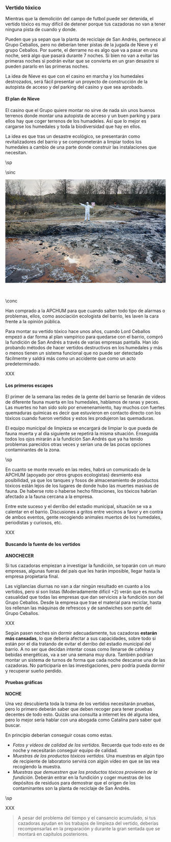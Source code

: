 ### Vertido tóxico

Mientras que la demolición del campo de futbol puede ser detenida, el vertido tóxico es muy difícil de detener porque tus cazadoras no van a tener ninguna pista de cuando y donde. 

Pueden que ya sepan que la planta de reciclaje de San Andrés, pertenece al Grupo Ceballos, pero no deberían tener pistas de la jugada de Nieve y el grupo Ceballos. Por suerte, el derrame no es algo que va a pasar en una noche, será algo que pasará durante 7 noches. Si bien no van a evitar las primeras noches si podrán evitar que se convierta en un gran desastre si pueden pararlo en las primeras noches.

La idea de Nieve es que con el casino en marcha y los humedales destrozados, será fácil presentar un proyecto de construcción de la autopista de acceso y del parking del casino y que sea aprobado.

#### El plan de Nieve

El casino que el Grupo quiere montar no sirve de nada sin unos buenos terrenos donde montar una autopista de acceso y un buen parking y para ellos hay que coger terrenos de los humadeles. Así que lo mejor es cargarse los humedales y toda la biodiversidad que hay en ellos.

La idea es que tras un desastre ecológico, se presentarán como revitalizadores del barrio y se comprometerán a limpiar todos los humedales a cambio de una parte donde construir las instalaciones que necesitan. 

\sp

\sinc

[![Scientist exploring territory emission area polluted water man in protective suit by ArtPhoto_studio](./assests/images/scientist-exploring-territory-emission-area-polluted-water-man-protective-suit.jpg "Scientist exploring territory emission area polluted water man in protective suit by ArtPhoto_studio")](https://www.freepik.com/free-photo/scientist-exploring-territory-emission-area-polluted-water-man-protective-suit_27070551.htm "Scientist exploring territory emission area polluted water man in protective suit by ArtPhoto_studio")

&nbsp;

\conc

Han comprado a la APCHUM para que cuando salten todo tipo de alarmas o problemas, ellos, como asociación ecologista del barrio, les laven la cara frente a la opinión pública.

Para montar su vertido tóxico hace unos años, cuando Lord Ceballos empezó a dar forma al plan vampírico para quedarse con el barrio, compró la fundición de San Andrés a través de varias empresas pantalla. Han ido probando métodos de hacer vertidos destructivos en los humedales y más o menos tienen un sistema funcional que no puede ser detectado fácilmente y saldrá más como un accidente que como un acto predeterminado.

XXX

#### Los primeros escapes

El primer de la semana las redes de la gente del barrio se llenarán de vídeos de diferente fauna muerta en los humedales, hablamos de ranas y peces. Las muertes no han sido solo por envenenamiento, hay muchos con fuertes quemaduras químicas es decir que estuvieron en contacto directo con los tóxicos cuando fueron vertidos y estos les produjeron las quemaduras.

El equipo municipal de limpieza se encargará de limpiar lo que pueda de fauna muerta y al día siguiente se repetirá la misma situación. Enseguida todos los ojos mirarán a la fundición San Andrés que ya ha tenido problemas parecidos otras veces y serían una de las pocas opciones contaminantes de la zona.

\sp

En cuanto se monte revuelo en las redes, habrá un comunicado de la APCHUM (apoyado por otros grupos ecologistas) desmiento esa posibilidad, ya que los tanques y fosos de almacenamiento de productos tóxicos están lejos de los lugares de donde hubo las muertes masivas de fauna. De haberse roto o haberse hecho filtraciones, los tóxicos habrían afectado a la fauna cercana a la empresa.

Entre este suceso y el derribo del estadio municipal, situación se va a calentar en el barrio. Discusiones a gritos entre vecinos a favor y en contra de ambos eventos, gente recogiendo animales muertos de los humedales, periodistas y curiosos, etc.

XXX

#### Buscando la fuente de los vertidos

__ANOCHECER__

Si tus cazadoras empiezan a investigar la fundición, se toparán con un muro empresas, algunas fueras del país que les harán imposible, llegar hasta la empresa propietaria final. 

Las vigilancias diurnas no van a dar ningún resultado en cuanto a los vertidos, pero si son listas (Moderadamente difícil +2) verán que es mucha casualidad que todas las empresas que dan servicios a la fundición son del Grupo Ceballos. Desde la empresa que trae el material para reciclar, hasta los rellenan las máquinas de refrescos y de sandwiches son parte del Grupo Ceballos. 

XXX

Según pasen noches sin dormir adecuadamente, tus cazadoras __estarán más cansadas__, lo que debería afectar a sus capacidades, sobre todo si están por el día tratando de evitar el derribo del estadio municipal del barrio. A no ser que decidan intentar cosas como llenarse de cafeína y bebidas energéticas, va a ser una semana muy dura. También podrían montar un sistema de turnos de forma que cada noche descanse una de las cazadoras. No participaría en las investigaciones, pero podría pueda dormir y recuperar sueño perdido.

#### Pruebas gráficas

__NOCHE__

Una vez descubierta toda la trama de los vertidos necesitarán pruebas, pero lo primero deberán saber que deben recoger para tener pruebas decentes de todo esto. Quizás una consulta a internet les dé alguna idea, pero lo mejor sería hablar con una abogada como Catalina para saber qué buscar.

En principio deberían conseguir cosas como estas.

* _Fotos y vídeos de calidad de los vertidos._ Recuerda que todo esto es de noche y necesitarán conseguir equipo de calidad.
* _Muestras de los productos tóxicos vertidos._ Una muestras en algún tipo de recipiente de laboratorio servirá con algún vídeo en que se las vea recogiendo la muestra.
* _Muestras que demuestren que los productos_ _tóxicos provienen de la fundición._ Deberán entrar en la fundición y coger muestras de los depósitos de residuos para demostrar que el origen de los contaminantes son la planta de reciclaje de San Andrés.

\sp

XXX

> A pesar del problema del tiempo y el cansancio acumulado, si tus cazadoras ayudan en los trabajos de limpieza del vertido, deberías recompensarlas en la preparación y durante la gran sentada que se montará en capítulos posteriores.